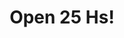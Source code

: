 ---
title: "Open 25 Hs!"
url: /ciudad-autonoma-de-buenos-aires/open-25-hs-monroe/
shop: Lebensmittel
---